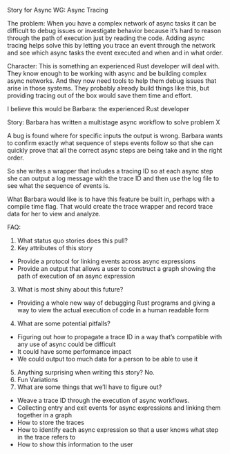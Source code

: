 Story for Async WG: Async Tracing

The problem:
When you have a complex network of async tasks it can be difficult to debug issues or investigate behavior because it’s hard to reason through the path of execution just by reading the code.  Adding async tracing helps solve this by letting you trace an event through the network and see which async tasks the event executed and when and in what order.

Character:
This is something an experienced Rust developer will deal with.  They know enough to be working with async and be building complex async networks. And they now need tools to help them debug issues that arise in those systems. They probably already build things like this, but providing tracing out of the box would save them time and effort.

I believe this would be Barbara: the experienced Rust developer

Story:
Barbara has written a multistage async workflow to solve problem X

A bug is found where for specific inputs the output is wrong. Barbara wants to confirm exactly what sequence of steps events follow so that she can quickly prove that all the correct async steps are being take and in the right order.

So she writes a wrapper that includes a tracing ID so at each async step she can output a log message with the trace ID and then use the log file to see what the sequence of events is.

What Barbara would like is to have this feature be built in, perhaps with a compile time flag. That would create the trace wrapper and record trace data for her to view and analyze.

FAQ:
1. What status quo stories does this pull?
2. Key attributes of this story
- Provide a protocol for linking events across async expressions
- Provide an output that allows a user to construct a graph showing the path of execution of an async expression
3. What is most shiny about this future?
- Providing a whole new way of debugging Rust programs and giving a way to view the actual execution of code in a human readable form
4. What are some potential pitfalls?
- Figuring out how to propagate a trace ID in a way that’s compatible with any use of async could be difficult
- It could have some performance impact
- We could output too much data for a person to be able to use it
5. Anything surprising when writing this story?
No.
6. Fun Variations
7. What are some things that we’ll have to figure out?
- Weave a trace ID through the execution of async workflows.
- Collecting entry and exit events for async expressions and linking them together in a graph
- How to store the traces
- How to identify each async expression so that a user knows what step in the trace refers to
- How to show this information to the user